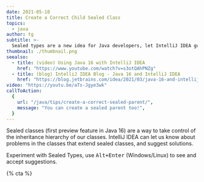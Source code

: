 ```yaml
---
date: 2021-05-10
title: Create a Correct Child Sealed Class
topics:
  - java
author: tg
subtitle: >-
  Sealed types are a new idea for Java developers, let IntelliJ IDEA guide you in how to create child classes.
thumbnail: ./thumbnail.png
seealso:
  - title: (video) Using Java 16 with IntelliJ IDEA
    href: "https://www.youtube.com/watch?v=s3otQAhPNZg"
  - title: (blog) IntelliJ IDEA Blog - Java 16 and IntelliJ IDEA
    href: "https://blog.jetbrains.com/idea/2021/03/java-16-and-intellij-idea/"
video: "https://youtu.be/aTs-Jgye3wk"
callToAction:
  {
    url: "/java/tips/create-a-correct-sealed-parent/",
    message: "You can create a sealed parent too!",
  }
---
```


Sealed classes (first preview feature in Java 16) are a way to take control of the inheritance hierarchy of our classes. IntelliJ IDEA can let us know about problems in the classes that extend sealed classes, and suggest solutions.

Experiment with Sealed Types, use <kbd>Alt+Enter</kbd> (Windows/Linux) to see and accept suggestions.

{% cta %}
